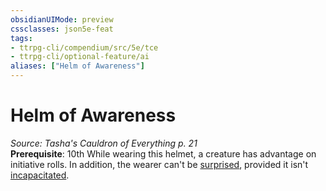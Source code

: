 ```yaml
---
obsidianUIMode: preview
cssclasses: json5e-feat
tags:
- ttrpg-cli/compendium/src/5e/tce
- ttrpg-cli/optional-feature/ai
aliases: ["Helm of Awareness"]
---
```

# Helm of Awareness
*Source: Tasha's Cauldron of Everything p. 21*  
**Prerequisite**: 10th
While wearing this helmet, a creature has advantage on initiative rolls. In addition, the wearer can't be [surprised](2-Mechanics/CLI/rules/conditions.md#Surprised), provided it isn't [incapacitated](2-Mechanics/CLI/rules/conditions.md#Incapacitated).